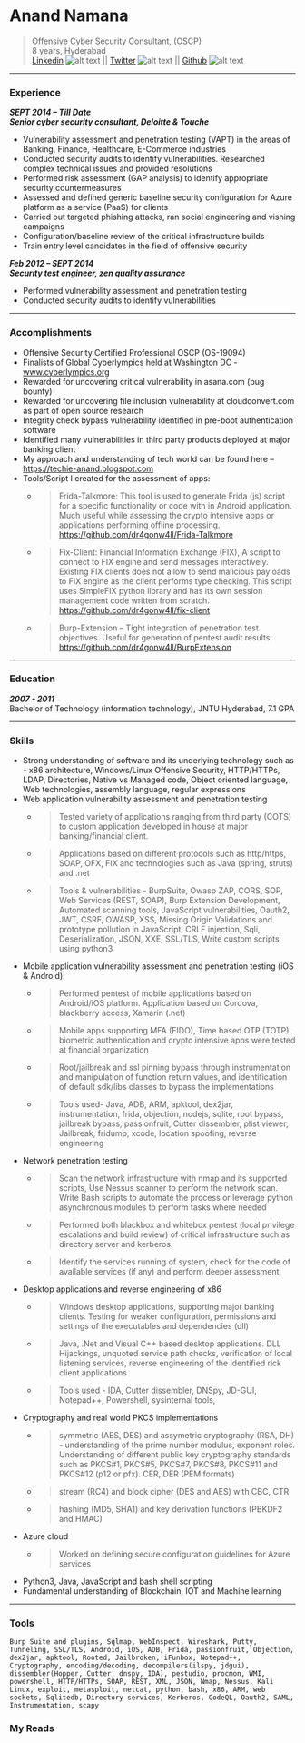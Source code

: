 Anand Namana
============
> Offensive Cyber Security Consultant, (OSCP)   
> 8 years, Hyderabad     
[Linkedin](https://www.linkedin.com/in/anandnamana/) ![alt text](https://www.linkedin.com/favicon.ico "Linkedin") || [Twitter](https://twitter.com/anandnamana) ![alt text](https://www.twitter.com/favicon.ico "Twitter") || [Github](https://github.com/dr4gonw4ll) ![alt text](https://www.github.com/favicon.ico "Github")

---------------------

### Experience
***SEPT 2014 – Till Date***   
***Senior cyber security consultant, Deloitte & Touche***   
* Vulnerability assessment and penetration testing (VAPT) in the areas of Banking, Finance, Healthcare, E-Commerce industries   
* Conducted security audits to identify vulnerabilities. Researched complex technical issues and provided resolutions   
* Performed risk assessment (GAP analysis) to identify appropriate security countermeasures
* Assessed and defined generic baseline security configuration for Azure platform as a service (PaaS) for clients
* Carried out targeted phishing attacks, ran social engineering and vishing campaigns
* Configuration/baseline review of the critical infrastructure builds
* Train entry level candidates in the field of offensive security

***Feb 2012 – SEPT 2014***   
***Security test engineer, zen quality assurance***
* Performed vulnerability assessment and penetration testing
* Conducted security audits to identify vulnerabilities

------------------------

### Accomplishments
* Offensive Security Certified Professional OSCP (OS-19094)
* Finalists of Global Cyberlympics held at Washington DC - www.cyberlympics.org 
* Rewarded for uncovering critical vulnerability in asana.com (bug bounty)
* Rewarded for uncovering file inclusion vulnerability at cloudconvert.com as part of open source research
* Integrity check bypass vulnerability identified in pre-boot authentication software
* Identified many vulnerabilities in third party products deployed at major banking client
* My approach and understanding of tech world can be found here – https://techie-anand.blogspot.com  
* Tools/Script I created for the assessment of apps:
  * > Frida-Talkmore:  This tool is used to generate Frida (js) script for a specific functionality or code with in Android application. Much useful while  assessing the crypto     intensive apps or applications performing offline processing. https://github.com/dr4gonw4ll/Frida-Talkmore 
  * > Fix-Client: Financial Information Exchange (FIX), A script to connect to FIX engine and send messages interactively. Existing FIX clients does not allow to send malicious payloads to FIX engine as the client performs type checking. This script uses SimpleFIX python library and has its own session management code written from scratch. https://github.com/dr4gonw4ll/fix-client 
  * > Burp-Extension – Tight integration of penetration test objectives. Useful for generation of pentest audit results. https://github.com/dr4gonw4ll/BurpExtension

----------------------------------------
### Education   
***2007 - 2011***   
Bachelor of Technology (information technology), JNTU Hyderabad, 7.1 GPA 

---------------------------------------------
### Skills
* Strong understanding of software and its underlying technology such as - x86 architecture, Windows/Linux Offensive Security, HTTP/HTTPs, LDAP, Directories, Native vs Managed code, Object oriented language, Web technologies, assembly language, regular expressions
* Web application vulnerability assessment and penetration testing
  * > Tested variety of applications ranging from third party (COTS) to custom application developed in house at major banking/financial client. 
  * > Applications based on different protocols such as http/https, SOAP, OFX, FIX and technologies such as Java (spring, struts) and .net
  * > Tools & vulnerabilities - BurpSuite, Owasp ZAP, CORS, SOP, Web Services (REST, SOAP), Burp Extension Development, Automated scanning tools, JavaScript vulnerabilities,
 Oauth2, JWT, CSRF, OWASP, XSS, Missing Origin Validations and prototype pollution in JavaScript, CRLF injection, Sqli, Deserialization, JSON, XXE, SSL/TLS, Write custom scripts
 using python3
* Mobile application vulnerability assessment and penetration testing (iOS & Android):
  * > Performed pentest of mobile applications based on Android/iOS platform. Application based on Cordova, blackberry access, Xamarin (.net)
  * > Mobile apps supporting MFA (FIDO), Time based OTP (TOTP), biometric authentication and crypto intensive apps were tested at financial organization
  * > Root/jailbreak and ssl pinning bypass through instrumentation and manipulation of function return values, and identification of default sdk/libs classes to bypass the implementations 
  * > Tools used- Java, ADB, ARM, apktool, dex2jar, instrumentation, frida, objection, nodejs, sqlite, root bypass, jailbreak bypass, passionfruit,  Cutter dissembler, plist viewer, Jailbreak, fridump, xcode, location spoofing, reverse engineering  
* Network penetration testing
  * > Scan the network infrastructure with nmap and its supported scripts, Use Nessus scanner to perform the network scan. Write Bash scripts to automate the process or leverage python asynchronous modules to perform tasks where needed
  * > Performed both blackbox and whitebox pentest (local privilege escalations and build review) of critical infrastructure such as directory server and kerberos.
  * > Identify the services running of system, check for the code of available services (if any) and perform deeper assessment.
* Desktop applications and reverse engineering of x86
  * > Windows desktop applications, supporting major banking clients. Testing for weaker configuration, permissions and settings of the executables and dependencies (dll)
  * > Java, .Net and Visual C++ based desktop applications. DLL Hijackings, unquoted service path checks, verification of local listening services, reverse engineering of the identified rick client applications
  * > Tools used - IDA, Cutter dissembler, DNSpy, JD-GUI, Notepad++, Powershell, sysinternal tools, 
* Cryptography and real world PKCS implementations
  * > symmetric (AES, DES) and assymetric cryptography (RSA, DH) - understanding of the prime number modulus, exponent roles. Understanding of different public key cryptography standards such as PKCS#1, PKCS#5, PKCS#7, PKCS#8, PKCS#11 and PKCS#12 (p12 or pfx). CER, DER (PEM formats)  
  * > stream (RC4) and block cipher (DES and AES) with  CBC, CTR
  * > hashing (MD5, SHA1) and key derivation functions (PBKDF2 and HMAC) 
* Azure cloud
  * >  Worked on defining secure configuration guidelines for Azure services 
* Python3, Java, JavaScript and bash shell scripting
* Fundamental understanding of Blockchain, IOT and Machine learning

---------------------------------------------------------

### Tools 

```Burp Suite and plugins, Sqlmap, WebInspect, Wireshark, Putty, Tunneling, SSL/TLS, Android, iOS, ADB, Frida, passionfruit, Objection, dex2jar, apktool, Rooted, Jailbroken, iFunbox, Notepad++, Cryptography, encoding/decoding, decompilers(ilspy, jdgui), dissembler(Hopper, Cutter, dnspy, IDA), pestudio, procmon, WMI, powershell, HTTP/HTTPs, SOAP, REST, XML, JSON, Nmap, Nessus, Kali Linux, exploit, metasploit, netcat, python, bash, x86, ARM, web sockets, Sqlitedb, Directory services, Kerberos, CodeQL, Oauth2, SAML, Instrumentation, scapy ```

### My Reads
